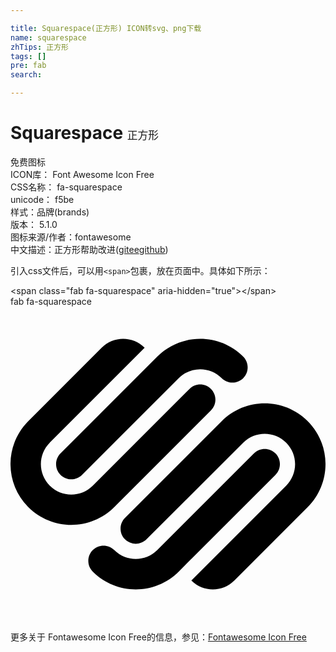 ```yaml
---

title: Squarespace(正方形) ICON转svg、png下载
name: squarespace
zhTips: 正方形
tags: []
pre: fab
search: 

---
```


# Squarespace  <small style="font-size: 60%;font-weight: 100">正方形</small>


<div class="detail-page">
<p>
<span><span class="badge-success badge">免费图标</span> </span>
<br/>
<span>
ICON库：
<span class="badge-secondary badge">Font Awesome Icon Free</span> 
</span>
<br/>
<span>
CSS名称：
<span class="badge-secondary badge">fa-squarespace</span> 
</span>
<br/>
<span>
unicode：
<span class="badge-secondary badge">f5be</span> 
<copy-btn content='f5be' btn-title=""></copy-btn>
<copy-btn :content='String.fromCodePoint(parseInt("f5be", 16))' btn-title="复制U"></copy-btn>
</span><br/><span>样式：<span class="badge-light badge">品牌(brands)</span></span>
<br/>
<span>
版本：
<span class="badge-secondary badge">5.1.0</span> 
</span>
<br/>
<span>图标来源/作者：<span class="badge-light badge">fontawesome</span></span> 
<br/>
<span class="zh-detail">中文描述：<span class="badge-primary badge">正方形</span><span class="help-link"><span>帮助改进</span>(<a href="https://gitee.com/liuwave/icon-helper/edit/master/json/fontawesome/brands/squarespace.json" target="_blank" rel="noopener noreferrer">gitee</a><a href="https://github.com/liuwave/icon-helper/edit/master/json/fontawesome/brands/squarespace.json" target="_blank" rel="noopener noreferrer">github</a></span>)</span><br/>
</p>
</div>
<div class="alert alert-dark">
  <i class="fab fa-squarespace fa-xs"></i>
  <i class="fab fa-squarespace fa-sm"></i>
  <i class="fab fa-squarespace fa-lg"></i>
  <i class="fab fa-squarespace fa-2x"></i>
  <i class="fab fa-squarespace fa-3x"></i>
  <i class="fab fa-squarespace fa-5x"></i>
  <i class="fab fa-squarespace fa-7x"></i>
</div>
<div>
  <p>引入css文件后，可以用<code>&lt;span&gt;</code>包裹，放在页面中。具体如下所示：    
  </p>
  <div class="alert alert-primary" style="font-size: 14px">
    &lt;span class="fab fa-squarespace" aria-hidden="true"&gt;&lt;/span&gt;
    <copy-btn content='<span class="fab fa-squarespace" aria-hidden="true"></span>'></copy-btn>
  </div>
  <div class="alert alert-secondary">
    <i class="fab fa-squarespace"
    style="font-size: 24px"
    aria-hidden="true"></i> fab fa-squarespace
    <copy-btn content="fab fa-squarespace" btn-title="复制图标名称"></copy-btn>
  </div>
</div>
<div id="svg" class="svg-wrap">
<svg xmlns="http://www.w3.org/2000/svg" viewBox="0 0 512 512"><path d="M186.12 343.34c-9.65 9.65-9.65 25.29 0 34.94 9.65 9.65 25.29 9.65 34.94 0L378.24 221.1c19.29-19.29 50.57-19.29 69.86 0s19.29 50.57 0 69.86L293.95 445.1c19.27 19.29 50.53 19.31 69.82.04l.04-.04 119.25-119.24c38.59-38.59 38.59-101.14 0-139.72-38.59-38.59-101.15-38.59-139.72 0l-157.22 157.2zm244.53-104.8c-9.65-9.65-25.29-9.65-34.93 0l-157.2 157.18c-19.27 19.29-50.53 19.31-69.82.05l-.05-.05c-9.64-9.64-25.27-9.65-34.92-.01l-.01.01c-9.65 9.64-9.66 25.28-.02 34.93l.02.02c38.58 38.57 101.14 38.57 139.72 0l157.2-157.2c9.65-9.65 9.65-25.29.01-34.93zm-261.99 87.33l157.18-157.18c9.64-9.65 9.64-25.29 0-34.94-9.64-9.64-25.27-9.64-34.91 0L133.72 290.93c-19.28 19.29-50.56 19.3-69.85.01l-.01-.01c-19.29-19.28-19.31-50.54-.03-69.84l.03-.03L218.03 66.89c-19.28-19.29-50.55-19.3-69.85-.02l-.02.02L28.93 186.14c-38.58 38.59-38.58 101.14 0 139.72 38.6 38.59 101.13 38.59 139.73.01zm-87.33-52.4c9.64 9.64 25.27 9.64 34.91 0l157.21-157.19c19.28-19.29 50.55-19.3 69.84-.02l.02.02c9.65 9.65 25.29 9.65 34.93 0 9.65-9.65 9.65-25.29 0-34.93-38.59-38.59-101.13-38.59-139.72 0L81.33 238.54c-9.65 9.64-9.65 25.28-.01 34.93h.01z"/></svg>
</div>
<detail full-name='fa-squarespace'></detail>
    
<div><p>更多关于  Fontawesome Icon Free的信息，参见：<a target="_blank" href="https://iconhelper.cn/fontawesome.html">Fontawesome Icon Free</a>
</p></div>
